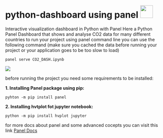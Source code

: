 # python-dashboard using panel <img src="https://panel.holoviz.org/_images/logo_stacked.png" href="https://panel.holoviz.org/" width="40"/>

Interactive visualization dashboard in Python with Panel
Here a Python Panel Dashboard that shows and analyse CO2 data for many different countries 
to run your project using panel command line you can use the following command (make sure you cached the data before running your project or your application goes to be too slow to load) 
```
panel serve CO2_DASH.ipynb
```
<img src="https://user-images.githubusercontent.com/22730220/157565990-3e36c238-5bda-43d7-8bab-56c9c1984ddb.jpeg"/>

before running the project you need some requirements to be installed:

**1. Installing Panel package using pip:**
```
pyhton -m pip install panel 
```
**2. Installing hvtplot fot jupyter notebook:**
```
python -m pip install hvplot jupyter
```
for more docs about panel and some advanced cocepts you can visit this link [Panel Docs](https://panel.holoviz.org/)

